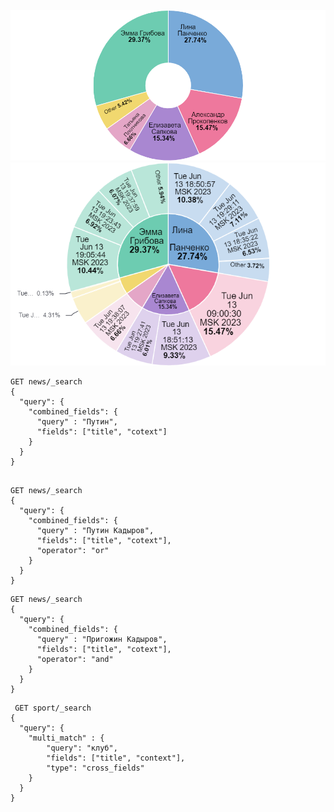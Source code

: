 ![Агрегация по авторам](./images/authors.png)
![Агрегация по авторам и датам](./images/authors_dates.png)
```agsl
GET news/_search
{
  "query": {
    "combined_fields": {
      "query" : "Путин",
      "fields": ["title", "cotext"]
    }
  }
}
```

```agsl

GET news/_search
{
  "query": {
    "combined_fields": {
      "query" : "Путин Кадыров",
      "fields": ["title", "cotext"],
      "operator": "or"
    }
  }
}
```

```agsl
GET news/_search
{
  "query": {
    "combined_fields": {
      "query" : "Пригожин Кадыров",
      "fields": ["title", "cotext"],
      "operator": "and"
    }
  }
}
```
```
 GET sport/_search
{
  "query": {
    "multi_match" : {
        "query": "клуб",
        "fields": ["title", "context"],
        "type": "cross_fields"
    }
  }
}
```
